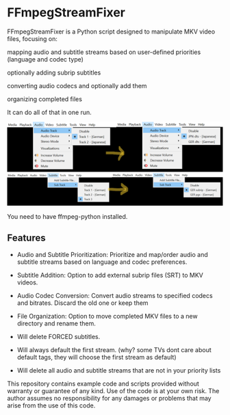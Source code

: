 # FFmpegStreamFixer

FFmpegStreamFixer is a Python script designed to manipulate MKV video files, focusing on:


mapping audio and subtitle streams based on user-defined priorities (language and codec type)

optionally adding subrip subtitles 

converting audio codecs and optionally add them

organizing completed files



It can do all of that in one run.


![Example - Audio streams got renamed and resorted](example_audio_streams.png)
![Example - Subtitle streams got renamed and resorted, SRT was added and Forced Subs got deleted](example_subtitle_streams.png)

You need to have ffmpeg-python installed.

## Features

- Audio and Subtitle Prioritization: Prioritize and map/order audio and subtitle streams based on language and codec preferences.

- Subtitle Addition: Option to add external subrip files (SRT) to MKV videos.

- Audio Codec Conversion: Convert audio streams to specified codecs and bitrates. Discard the old one or keep them

- File Organization: Option to move completed MKV files to a new directory and rename them.




- Will delete FORCED subtitles.

- Will always default the first stream. (why? some TVs dont care about default tags, they will choose the first stream as default)

- Will delete all audio and subtitle streams that are not in your priority lists









This repository contains example code and scripts provided without warranty or guarantee of any kind. Use of the code is at your own risk. The author assumes no responsibility for any damages or problems that may arise from the use of this code.

